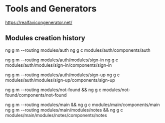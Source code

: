 # Tools and Generators

<https://realfavicongenerator.net/>

## Modules creation history

ng g m --routing modules/auth
ng g c modules/auth/components/auth

ng g m --routing modules/auth/modules/sign-in
ng g c modules/auth/modules/sign-in/components/sign-in

ng g m --routing modules/auth/modules/sign-up
ng g c modules/auth/modules/sign-up/components/sign-up

ng g m --routing modules/not-found &&
ng g c modules/not-found/components/not-found

ng g m --routing modules/main && ng g c modules/main/components/main
ng g m --routing modules/main/modules/notes && ng g c modules/main/modules/notes/components/notes
